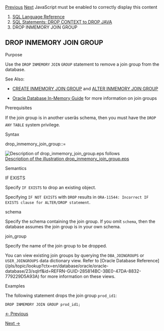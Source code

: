 [Previous](DROP-INDEXTYPE.md) [Next](DROP-JAVA.md) JavaScript must be
enabled to correctly display this content

  1. [SQL Language Reference ](index.md)
  2. [ SQL Statements: DROP CONTEXT to DROP JAVA](SQL-Statements-DROP-CONTEXT-to-DROP-JAVA.md)
  3. DROP INMEMORY JOIN GROUP

## DROP INMEMORY JOIN GROUP

Purpose

Use the `DROP` `INMEMORY` `JOIN` `GROUP` statement to remove a join group from
the database.

See Also:

  * [CREATE INMEMORY JOIN GROUP](CREATE-INMEMORY-JOIN-GROUP.md#GUID-87CA7034-4F80-4D46-8EE1-5CC865C2D676) and [ALTER INMEMORY JOIN GROUP](ALTER-INMEMORY-JOIN-GROUP.md#GUID-AF24F413-BB14-4B5D-93BF-9EB31ACFEBEC)

  * [Oracle Database In-Memory Guide](/pls/topic/lookup?ctx=en/database/oracle/oracle-database/23/sqlrf&id=INMEM-GUID-3E5491C4-B345-4A8E-8B1B-8DC150C8A797) for more information on join groups 

Prerequisites

If the join group is in another userâs schema, then you must have the `DROP`
`ANY` `TABLE` system privilege.

Syntax

drop_inmemory_join_group::=

![Description of drop_inmemory_join_group.eps
follows](https://docs.oracle.com/en/database/oracle/oracle-database/23/sqlrf/img/drop_inmemory_join_group.gif)  
[Description of the illustration
drop_inmemory_join_group.eps](img_text/drop_inmemory_join_group.md)

Semantics

IF EXISTS

Specify `IF EXISTS` to drop an existing object.

Specifying `IF NOT EXISTS` with `DROP` results in `ORA-11544: Incorrect IF
EXISTS clause for ALTER/DROP statement`.

schema

Specify the schema containing the join group. If you omit `schema`, then the
database assumes the join group is in your own schema.

join_group

Specify the name of the join group to be dropped.

You can view existing join groups by querying the `DBA_JOINGROUPS` or
`USER_JOINGROUPS` data dictionary view. Refer to [Oracle Database
Reference](/pls/topic/lookup?ctx=en/database/oracle/oracle-
database/23/sqlrf&id=REFRN-GUID-285814BC-3BE0-47DA-8832-779229D5A93A) for more
information on these views.

Examples

The following statement drops the join group `prod_id1`:

    
    
    DROP INMEMORY JOIN GROUP prod_id1;


[← Previous](DROP-INDEXTYPE.md)

[Next →](DROP-JAVA.md)
